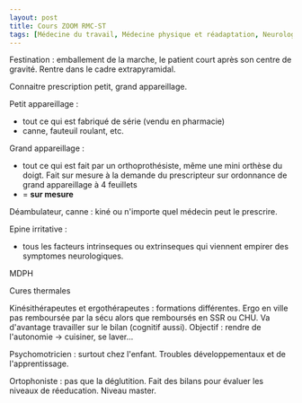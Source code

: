 ```yaml
---
layout: post
title: Cours ZOOM RMC-ST
tags: [Médecine du travail, Médecine physique et réadaptation, Neurologie, RMC-ST]
---
```


Festination : emballement de la marche, le patient court après son centre de gravité.
Rentre dans le cadre extrapyramidal.

Connaitre prescription petit, grand appareillage.

Petit appareillage :
- tout ce qui est fabriqué de série (vendu en pharmacie)
- canne, fauteuil roulant, etc.

Grand appareillage :
- tout ce qui est fait par un orthoprothésiste, même une mini orthèse du doigt. Fait sur mesure à la demande du prescripteur sur ordonnance de grand appareillage à 4 feuillets
- = **sur mesure**

Déambulateur, canne : kiné ou n'importe quel médecin peut le prescrire.

Epine irritative :
- tous les facteurs intrinseques ou extrinseques qui viennent empirer des symptomes neurologiques.

MDPH

Cures thermales

Kinésithérapeutes et ergothérapeutes : formations différentes.
Ergo en ville pas remboursée par la sécu alors que remboursés en SSR ou CHU. Va d'avantage travailler sur le bilan (cognitif aussi). Objectif : rendre de l'autonomie -> cuisiner, se laver...

Psychomotricien : surtout chez l'enfant. Troubles développementaux et de l'apprentissage.

Ortophoniste : pas que la déglutition. Fait des bilans pour évaluer les niveaux de réeducation. Niveau master.
